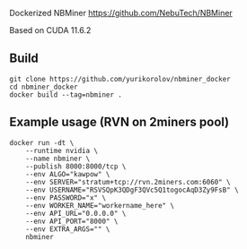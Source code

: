Dockerized NBMiner https://github.com/NebuTech/NBMiner

Based on CUDA 11.6.2

## Build

```
git clone https://github.com/yurikorolov/nbminer_docker
cd nbminer_docker
docker build --tag=nbminer .    
```

## Example usage (RVN on 2miners pool)

```
docker run -dt \
    --runtime nvidia \
    --name nbminer \
    --publish 8000:8000/tcp \
    --env ALGO="kawpow" \
    --env SERVER="stratum+tcp://rvn.2miners.com:6060" \
    --env USERNAME="RSVSQpK3QDgF3QVc5Q1togocAqD3Zy9FsB" \
    --env PASSWORD="x" \
    --env WORKER_NAME="workername_here" \
    --env API_URL="0.0.0.0" \
    --env API_PORT="8000" \
    --env EXTRA_ARGS="" \
    nbminer
```
